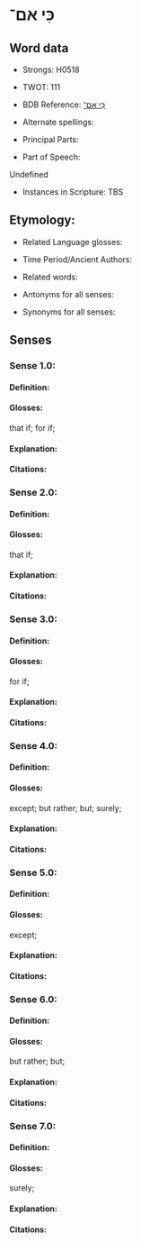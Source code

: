 # כִּי אם־

<!-- Status: S2="NeedsEdits" -->
<!-- Lexica used for edits:   -->

## Word data

* Strongs: H0518

* TWOT: 111

* BDB Reference: [כִּי אם־](rc://en/bdb/dict/k.bg.ab)

* Alternate spellings:

* Principal Parts:

* Part of Speech:

Undefined

* Instances in Scripture: TBS

## Etymology:

* Related Language glosses:

* Time Period/Ancient Authors:

* Related words:

* Antonyms for all senses:

* Synonyms for all senses:

## Senses

### Sense 1.0:

#### Definition:

#### Glosses:

that if; for if; 

#### Explanation:

#### Citations:



### Sense 2.0:

#### Definition:

#### Glosses:

that if; 

#### Explanation:

#### Citations:



### Sense 3.0:

#### Definition:

#### Glosses:

for if; 

#### Explanation:

#### Citations:



### Sense 4.0:

#### Definition:

#### Glosses:

except; but rather; but; surely; 

#### Explanation:

#### Citations:



### Sense 5.0:

#### Definition:

#### Glosses:

except; 

#### Explanation:

#### Citations:



### Sense 6.0:

#### Definition:

#### Glosses:

but rather; but; 

#### Explanation:

#### Citations:



### Sense 7.0:

#### Definition:

#### Glosses:

surely; 

#### Explanation:

#### Citations:



